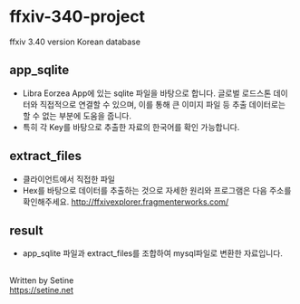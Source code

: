 # ffxiv-340-project
ffxiv 3.40 version Korean database

## app_sqlite
  - Libra Eorzea App에 있는 sqlite 파일을 바탕으로 합니다. 글로벌 로드스톤 데이터와 직접적으로 연결할 수 있으며, 
  이를 통해 큰 이미지 파일 등 추출 데이터로는 할 수 없는 부분에 도움을 줍니다.
  - 특히 각 Key를 바탕으로 추출한 자료의 한국어를 확인 가능합니다.

## extract_files
  - 클라이언트에서 직접한 파일
  - Hex를 바탕으로 데이터를 추출하는 것으로 자세한 원리와 프로그램은 다음 주소를 확인해주세요.
  	http://ffxivexplorer.fragmenterworks.com/

## result
  - app_sqlite 파일과 extract_files를 조합하여 mysql파일로 변환한 자료입니다.

## 
Written by Setine<br>
https://setine.net<br>
